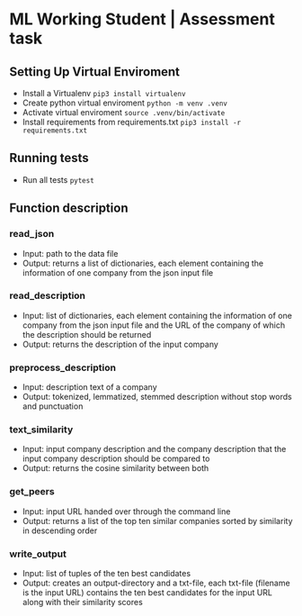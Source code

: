 # ML Working Student | Assessment task



## Setting Up Virtual Enviroment

- Install a Virtualenv
 `pip3 install virtualenv`
- Create python virtual enviroment
 `python -m venv .venv`
- Activate virtual enviroment
 `source .venv/bin/activate`
- Install requirements from requirements.txt
 `pip3 install -r requirements.txt`

## Running tests
- Run all tests
 `pytest`

## Function description
### read_json
- Input: path to the data file
- Output: returns a list of dictionaries, each element containing the information of one company from the json input file 

### read_description
- Input: list of dictionaries, each element containing the information of one company from the json input file and the URL of the company of which the description should be returned
- Output: returns the description of the input company

### preprocess_description
- Input: description text of a company
- Output: tokenized, lemmatized, stemmed description without stop words and punctuation

### text_similarity
- Input: input company description and the company description that the input company description should be compared to
- Output: returns the cosine similarity between both 

### get_peers
- Input: input URL handed over through the command line
- Output: returns a list of the top ten similar companies sorted by similarity in descending order

### write_output
- Input: list of tuples of the ten best candidates
- Output: creates an output-directory and a txt-file, each txt-file (filename is the input URL) contains the ten best candidates for the input URL along with their similarity scores
